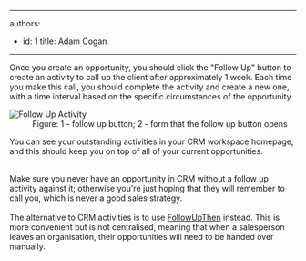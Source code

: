 

---
authors:
  - id: 1
    title: Adam Cogan
---




<span class='intro'> <p>Once you create an opportunity, you should click the &quot;Follow Up&quot; button to
          create an activity to call up the client after approximately 1 week. Each time you
          make this call, you should complete the&#160;activity and create a new one, with a time
          interval based on the specific circumstances of the opportunity.</p> </span>

<dl class="image">
          <dt>
            <img alt="Follow Up Activity" src="/Communication/RulesToBetterCRMForUsers/PublishingImages/FollowUpActivity.jpg" /></dt>
          <dd>
            Figure&#58; 1 - follow up button; 2 - form that the follow up button opens</dd>
        </dl>
        <p>
          You can see your outstanding activities in your CRM workspace homepage, and this
          should keep you on top of all of your current opportunities.</p><p><br>
          Make sure you never have an opportunity in CRM without a follow up activity against
          it; otherwise you're just hoping that they will remember to call you, which is&#160;never a good
          sales strategy.
        <br><br>The alternative to CRM activities is to use <a href="/Communication/RulesToBetterEmail/Pages/FollowUpEmailsEffectively.aspx">FollowUpThen</a> instead. This is more convenient but is not centralised, meaning that&#160;​when a salesperson leaves an organisation, their opportunities will need to be handed over manually.</p>


